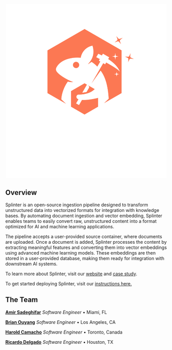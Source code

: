  <p align="center">
  <img src="./logo.svg" alt="splinter_banner" width="500">
</p>

## Overview

Splinter is an open-source ingestion pipeline designed to transform unstructured data into vectorized formats for integration with knowledge bases. By automating document ingestion and vector embedding, Splinter enables teams to easily convert raw, unstructured content into a format optimized for AI and machine learning applications.

The pipeline accepts a user-provided source container, where documents are uploaded. Once a document is added, Splinter processes the content by extracting meaningful features and converting them into vector embeddings using advanced machine learning models. These embeddings are then stored in a user-provided database, making them ready for integration with downstream AI systems.

To learn more about Splinter, visit our [website](https://splinter.com/) and [case study](https://splinter.com/case_study).

To get started deploying Splinter, visit our [instructions here.](https://github.com/splinter-app/splinter-infrastructure)

## The Team

**<a href="https://github.com/amirsadeghifar" target="_blank">Amir Sadeghifar</a>** _Software Engineer_ • Miami, FL

**<a href="https://github.com/bouyang" target="_blank">Brian Ouyang</a>** _Software Engineer_ • Los Angeles, CA

**<a href="https://github.com/camachoh1" target="_blank">Harold Camacho</a>** _Software Engineer_ • Toronto, Canada

**<a href="https://github.com/rgd731" target="_blank">Ricardo Delgado</a>** _Software Engineer_ • Houston, TX
